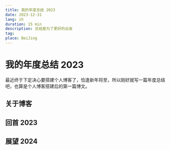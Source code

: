 ```yaml
---
title: 我的年度总结 2023
date: 2023-12-31
lang: zh
duration: 15 min
description: 总结是为了更好的出发
tag:
place: BeiJing
---
```


# 我的年度总结 2023

最近终于下定决心要搭建个人博客了，恰逢新年将至，所以刚好就写一篇年度总结吧，也算是个人博客搭建后的第一篇博文。

## 关于博客

## 回首 2023

## 展望 2024
